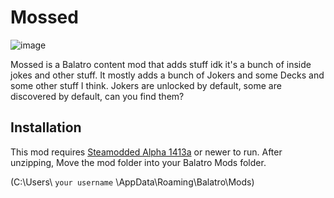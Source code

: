 # Mossed
![image](https://github.com/user-attachments/assets/925d03a7-8001-44e1-93bb-30fdb368ac13)

Mossed is a Balatro content mod that adds stuff idk it's a bunch of inside jokes and other stuff. It mostly adds a bunch of Jokers and some Decks and some other stuff I think.
Jokers are unlocked by default, some are discovered by default, can you find them?

## Installation

This mod requires [Steamodded Alpha 1413a](https://github.com/Steamodded/smods) or newer to run.
After unzipping, Move the mod folder into your Balatro Mods folder.

(C:\Users\ `your username` \AppData\Roaming\Balatro\Mods)
